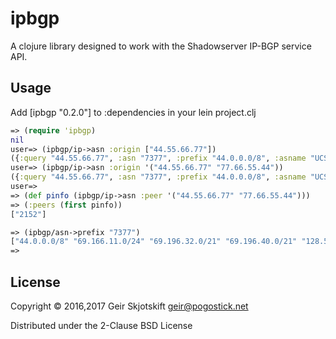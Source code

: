 # ipbgp

A clojure library designed to work with the Shadowserver IP-BGP service API.

## Usage

Add [ipbgp "0.2.0"] to :dependencies in your lein project.clj

```clojure
=> (require 'ipbgp)
nil
user=> (ipbgp/ip->asn :origin ["44.55.66.77"])
({:query "44.55.66.77", :asn "7377", :prefix "44.0.0.0/8", :asname "UCSD", :cn "US", :isp "University of California, San Diego, US"})
user=> (ipbgp/ip->asn :origin '("44.55.66.77" "77.66.55.44"))
({:query "44.55.66.77", :asn "7377", :prefix "44.0.0.0/8", :asname "UCSD", :cn "US", :isp "University of California, San Diego, US"} {:query "77.66.55.44", :asn "16245", :prefix "77.66.0.0/17", :asname "NGDC,", :cn "DK", :isp "DK"})
user=>
=> (def pinfo (ipbgp/ip->asn :peer '("44.55.66.77" "77.66.55.44")))
=> (:peers (first pinfo))
["2152"]

=> (ipbgp/asn->prefix "7377")
["44.0.0.0/8" "69.166.11.0/24" "69.196.32.0/21" "69.196.40.0/21" "128.54.0.0/16" "132.239.0.0/16" "137.110.0.0/16" "169.228.0.0/16" "192.35.227.0/24" "192.35.228.0/24" "192.135.237.0/24" "192.135.238.0/24" "192.154.1.0/24" "198.134.135.0/24" "207.34.0.0/24" "216.21.14.0/24" "216.151.34.0/24" "216.151.38.0/24"]
=>
```

## License

Copyright © 2016,2017 Geir Skjotskift <geir@pogostick.net>

Distributed under the 2-Clause BSD License
